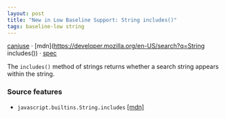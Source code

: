 ```yaml
---
layout: post
title: "New in Low Baseline Support: String includes()"
tags: baseline-low string
---
```


[caniuse](https://caniuse.com/?search=string-includes) · [mdn](https://developer.mozilla.org/en-US/search?q=String includes()) · [spec](https://tc39.es/ecma262/multipage/text-processing.html#sec-string-objects)

The `includes()` method of strings returns whether a search string appears within the string.

### Source features

- ``javascript.builtins.String.includes`` [[mdn]](https://developer.mozilla.org/en-US/search?q=javascript.builtins.String.includes)
